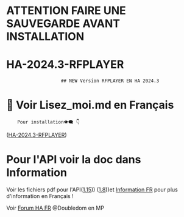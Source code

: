 # ATTENTION FAIRE UNE SAUVEGARDE AVANT INSTALLATION

# HA-2024.3-RFPLAYER
						## NEW Version RFPLAYER EN HA 2024.3
# 🔎 Voir Lisez_moi.md en Français
		Pour installation👁‍🗨 👇
  ([HA-2024.3-RFPLAYER](https://github.com/Doubledom45/HA-2024.3-RFPLAYER/blob/main/Lisez_moi.md))

# Pour l'API voir la doc dans Information

Voir les fichiers pdf pour l'API([1.15](https://github.com/Doubledom45/TEST-RFPLAYER/blob/main/Information/Specifications%20API%20RFPLAYER%20V1.15%20.pdf))) ([1.8](https://github.com/Doubledom45/TEST-RFPLAYER/blob/main/Information/rfplayer_api_v1.8.pdf)))et [Information FR](https://github.com/Doubledom45/TEST-RFPLAYER/blob/main/Information/installation.md) pour plus d'information en Français !

Voir [Forum HA FR](https://forum.hacf.fr/) @Doubledom en MP 
